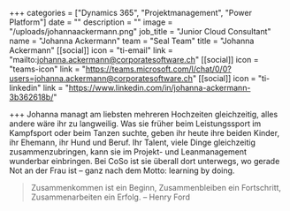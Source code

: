 +++
categories = ["Dynamics 365", "Projektmanagement", "Power Platform"]
date = ""
description = ""
image = "/uploads/johannaackermann.png"
job_title = "Junior Cloud Consultant"
name = "Johanna Ackermann"
team = "Seal Team"
title = "Johanna Ackermann"
[[social]]
icon = "ti-email"
link = "mailto:johanna.ackermann@corporatesoftware.ch"
[[social]]
icon = "teams-icon"
link = "https://teams.microsoft.com/l/chat/0/0?users=johanna.ackermann@corporatesoftware.ch"
[[social]]
icon = "ti-linkedin"
link = "https://www.linkedin.com/in/johanna-ackermann-3b362618b/"

+++
Johanna managt am liebsten mehreren Hochzeiten gleichzeitig, alles andere wäre ihr zu langweilig. Was sie früher beim Leistungssport im Kampfsport oder beim Tanzen suchte, geben ihr heute ihre beiden Kinder, ihr Ehemann, ihr Hund und Beruf. Ihr Talent, viele Dinge gleichzeitig zusammenzubringen, kann sie im Projekt- und Leanmanagement wunderbar einbringen. Bei CoSo ist sie überall dort unterwegs, wo gerade Not an der Frau ist – ganz nach dem Motto: learning by doing.

> Zusammenkommen ist ein Beginn, Zusammenbleiben ein Fortschritt, Zusammenarbeiten ein Erfolg. – Henry Ford